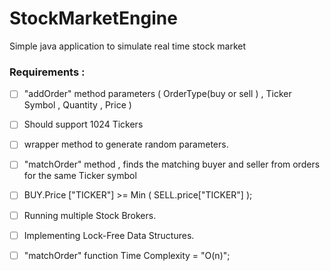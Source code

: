 # StockMarketEngine
Simple java application to simulate real time stock market

### Requirements : 
- [ ] "addOrder" method parameters ( OrderType(buy or sell ) , Ticker Symbol , Quantity , Price )
- [ ] Should support 1024 Tickers
- [ ] wrapper method to generate random parameters.
- [ ] "matchOrder" method , finds the matching buyer and seller from orders for the same Ticker symbol
- [ ] BUY.Price ["TICKER"] >= Min ( SELL.price["TICKER"] );
- [ ] Running multiple Stock Brokers.
- [ ] Implementing Lock-Free Data Structures.
- [ ] "matchOrder" function  Time Complexity = "O(n)";

